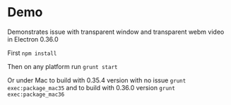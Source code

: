 # Demo

Demonstrates issue with transparent window and transparent webm video in Electron 0.36.0

First `npm install`

Then on any platform run `grunt start`

Or under Mac
to build with 0.35.4 version with no issue `grunt exec:package_mac35`
and to build with 0.36.0 version `grunt exec:package_mac36`
